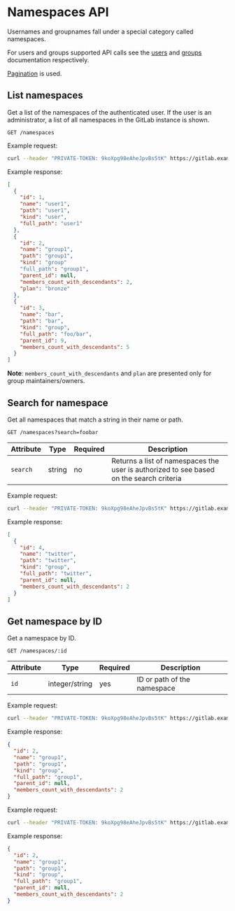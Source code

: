 # Namespaces API

Usernames and groupnames fall under a special category called namespaces.

For users and groups supported API calls see the [users](users.md) and
[groups](groups.md) documentation respectively.

[Pagination](README.md#pagination) is used.

## List namespaces

Get a list of the namespaces of the authenticated user. If the user is an
administrator, a list of all namespaces in the GitLab instance is shown.

```
GET /namespaces
```

Example request:

```bash
curl --header "PRIVATE-TOKEN: 9koXpg98eAheJpvBs5tK" https://gitlab.example.com/api/v4/namespaces
```

Example response:

```json
[
  {
    "id": 1,
    "name": "user1",
    "path": "user1",
    "kind": "user",
    "full_path": "user1"
  },
  {
    "id": 2,
    "name": "group1",
    "path": "group1",
    "kind": "group"
    "full_path": "group1",
    "parent_id": null,
    "members_count_with_descendants": 2,
    "plan": "bronze"
  },
  {
    "id": 3,
    "name": "bar",
    "path": "bar",
    "kind": "group",
    "full_path": "foo/bar",
    "parent_id": 9,
    "members_count_with_descendants": 5
  }
]
```

**Note**: `members_count_with_descendants` and `plan` are presented only for group maintainers/owners.

## Search for namespace

Get all namespaces that match a string in their name or path.

```
GET /namespaces?search=foobar
```

| Attribute | Type | Required | Description |
| --------- | ---- | -------- | ----------- |
| `search`  | string | no | Returns a list of namespaces the user is authorized to see based on the search criteria |

Example request:

```bash
curl --header "PRIVATE-TOKEN: 9koXpg98eAheJpvBs5tK" https://gitlab.example.com/api/v4/namespaces?search=twitter
```

Example response:

```json
[
  {
    "id": 4,
    "name": "twitter",
    "path": "twitter",
    "kind": "group",
    "full_path": "twitter",
    "parent_id": null,
    "members_count_with_descendants": 2
  }
]
```

## Get namespace by ID

Get a namespace by ID.

```
GET /namespaces/:id
```

| Attribute | Type | Required | Description |
| --------- | ---- | -------- | ----------- |
| `id`      | integer/string | yes | ID or path of the namespace |

Example request:

```bash
curl --header "PRIVATE-TOKEN: 9koXpg98eAheJpvBs5tK" https://gitlab.example.com/api/v4/namespaces/2
```

Example response:

```json
{
  "id": 2,
  "name": "group1",
  "path": "group1",
  "kind": "group",
  "full_path": "group1",
  "parent_id": null,
  "members_count_with_descendants": 2
}
```

Example request:

```bash
curl --header "PRIVATE-TOKEN: 9koXpg98eAheJpvBs5tK" https://gitlab.example.com/api/v4/namespaces/group1
```

Example response:

```json
{
  "id": 2,
  "name": "group1",
  "path": "group1",
  "kind": "group",
  "full_path": "group1",
  "parent_id": null,
  "members_count_with_descendants": 2
}
```
